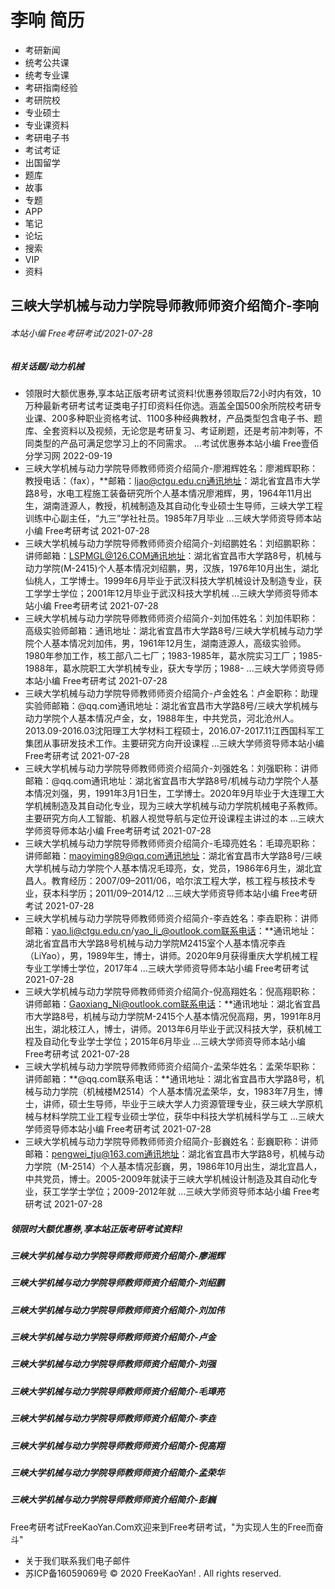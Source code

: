 # 李响 简历
- 考研新闻
- 统考公共课
- 统考专业课
- 考研指南经验
- 考研院校
- 专业硕士
- 专业课资料
- 考研电子书
- 考试考证
- 出国留学
- 题库
- 故事
- 专题
- APP
- 笔记
- 论坛
- 搜索
- VIP
- 资料

## 三峡大学机械与动力学院导师教师师资介绍简介-李响

###### 本站小编 Free考研考试/2021-07-28

##### 相关话题/动力机械
- 领限时大额优惠券,享本站正版考研考试资料!优惠券领取后72小时内有效，10万种最新考研考试考证类电子打印资料任你选。涵盖全国500余所院校考研专业课、200多种职业资格考试、1100多种经典教材，产品类型包含电子书、题库、全套资料以及视频，无论您是考研复习、考证刷题，还是考前冲刺等，不同类型的产品可满足您学习上的不同需求。 ...考试优惠券本站小编 Free壹佰分学习网 2022-09-19
- 三峡大学机械与动力学院导师教师师资介绍简介-廖湘辉姓名：廖湘辉职称：教授电话：（fax），**邮箱：ljao@ctgu.edu.cn通讯地址：湖北省宜昌市大学路8号，水电工程施工装备研究所个人基本情况廖湘辉，男，1964年11月出生，湖南涟源人，教授，机械制造及其自动化专业硕士生导师，三峡大学工程训练中心副主任，“九三”学社社员。1985年7月毕业 ...三峡大学师资导师本站小编 Free考研考试 2021-07-28
- 三峡大学机械与动力学院导师教师师资介绍简介-刘绍鹏姓名：刘绍鹏职称：讲师邮箱：LSPMGL@126.COM通讯地址：湖北省宜昌市大学路8号，机械与动力学院(M-2415)个人基本情况刘绍鹏，男，汉族，1976年10月出生，湖北仙桃人，工学博士。1999年6月毕业于武汉科技大学机械设计及制造专业，获工学学士学位；2001年12月毕业于武汉科技大学机械 ...三峡大学师资导师本站小编 Free考研考试 2021-07-28
- 三峡大学机械与动力学院导师教师师资介绍简介-刘加伟姓名：刘加伟职称：高级实验师邮箱：通讯地址：湖北省宜昌市大学路8号/三峡大学机械与动力学院个人基本情况刘加伟，男，1961年12月生，湖南涟源人，高级实验师。1980年参加工作，核工部八二七厂；1983-1985年，葛水院实习工厂；1985-1988年，葛水院职工大学机械专业，获大专学历；1988- ...三峡大学师资导师本站小编 Free考研考试 2021-07-28
- 三峡大学机械与动力学院导师教师师资介绍简介-卢金姓名：卢金职称：助理实验师邮箱：@qq.com通讯地址：湖北省宜昌市大学路8号/三峡大学机械与动力学院个人基本情况卢金，女，1988年生，中共党员，河北沧州人。2013.09-2016.03沈阳理工大学材料工程硕士，2016.07-2017.11江西国科军工集团从事研发技术工作。主要研究方向开设课程 ...三峡大学师资导师本站小编 Free考研考试 2021-07-28
- 三峡大学机械与动力学院导师教师师资介绍简介-刘强姓名：刘强职称：讲师邮箱：@qq.com通讯地址：湖北省宜昌市大学路8号/机械与动力学院个人基本情况刘强，男，1991年3月1日生，工学博士。2020年9月毕业于大连理工大学机械制造及其自动化专业，现为三峡大学机械与动力学院机械电子系教师。主要研究方向人工智能、机器人视觉导航与定位开设课程主讲过的本 ...三峡大学师资导师本站小编 Free考研考试 2021-07-28
- 三峡大学机械与动力学院导师教师师资介绍简介-毛璋亮姓名：毛璋亮职称：讲师邮箱：maoyiming89@qq.com通讯地址：湖北省宜昌市大学路8号/三峡大学机械与动力学院个人基本情况毛璋亮，女，党员，1986年6月生，湖北宜昌人。教育经历：2007/09–2011/06，哈尔滨工程大学，核工程与核技术专业，获本科学历；2011/09–2014/12 ...三峡大学师资导师本站小编 Free考研考试 2021-07-28
- 三峡大学机械与动力学院导师教师师资介绍简介-李垚姓名：李垚职称：讲师邮箱：yao.li@ctgu.edu.cn/yao_li_@outlook.com联系电话：**通讯地址：湖北省宜昌市大学路8号机械与动力学院M2415室个人基本情况李垚（LiYao），男，1989年生，博士，讲师。2020年9月获得重庆大学机械工程专业工学博士学位，2017年4 ...三峡大学师资导师本站小编 Free考研考试 2021-07-28
- 三峡大学机械与动力学院导师教师师资介绍简介-倪高翔姓名：倪高翔职称：讲师邮箱：Gaoxiang_Ni@outlook.com联系电话：**通讯地址：湖北省宜昌市大学路8号，机械与动力学院M-2415个人基本情况倪高翔，男，1991年8月出生，湖北枝江人，博士，讲师。2013年6月毕业于武汉科技大学，获机械工程及自动化专业学士学位；2015年6月毕业 ...三峡大学师资导师本站小编 Free考研考试 2021-07-28
- 三峡大学机械与动力学院导师教师师资介绍简介-孟荣华姓名：孟荣华职称：讲师邮箱：**@qq.com联系电话：**通讯地址：湖北省宜昌市大学路8号，机械与动力学院（机械楼M2514）个人基本情况孟荣华，女，1983年7月生，博士，讲师，硕士生导师，毕业于三峡大学人力资源管理专业，获三峡大学原机械与材料学院工业工程专业硕士学位，获华中科技大学机械科学与工 ...三峡大学师资导师本站小编 Free考研考试 2021-07-28
- 三峡大学机械与动力学院导师教师师资介绍简介-彭巍姓名：彭巍职称：讲师邮箱：pengwei_tju@163.com通讯地址：湖北省宜昌市大学路8号，机械与动力学院（M-2514）个人基本情况彭巍，男，1986年10月出生，湖北宜昌人，中共党员，博士。2005-2009年就读于三峡大学机械设计制造及其自动化专业，获工学学士学位；2009-2012年就 ...三峡大学师资导师本站小编 Free考研考试 2021-07-28

##### 领限时大额优惠券,享本站正版考研考试资料!

##### 三峡大学机械与动力学院导师教师师资介绍简介-廖湘辉

##### 三峡大学机械与动力学院导师教师师资介绍简介-刘绍鹏

##### 三峡大学机械与动力学院导师教师师资介绍简介-刘加伟

##### 三峡大学机械与动力学院导师教师师资介绍简介-卢金

##### 三峡大学机械与动力学院导师教师师资介绍简介-刘强

##### 三峡大学机械与动力学院导师教师师资介绍简介-毛璋亮

##### 三峡大学机械与动力学院导师教师师资介绍简介-李垚

##### 三峡大学机械与动力学院导师教师师资介绍简介-倪高翔

##### 三峡大学机械与动力学院导师教师师资介绍简介-孟荣华

##### 三峡大学机械与动力学院导师教师师资介绍简介-彭巍
Free考研考试FreeKaoYan.Com欢迎来到Free考研考试，"为实现人生的Free而奋斗"
- 关于我们联系我们电子邮件
- 苏ICP备16059069号
© 2020 FreeKaoYan! . All rights reserved.
